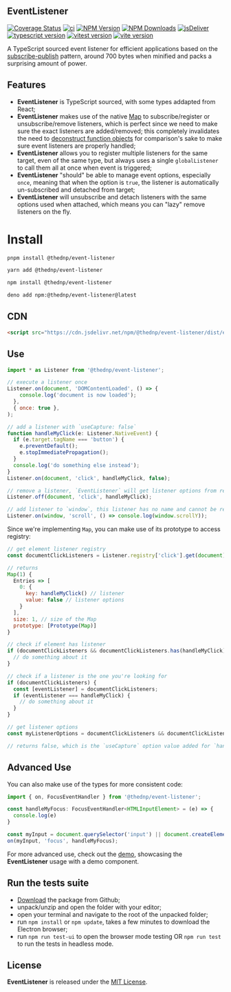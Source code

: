 ## EventListener

[![Coverage Status](https://coveralls.io/repos/github/thednp/event-listener/badge.svg)](https://coveralls.io/github/thednp/event-listener)
[![ci](https://github.com/thednp/event-listener/actions/workflows/ci.yml/badge.svg)](https://github.com/thednp/event-listener/actions/workflows/ci.yml)
[![NPM Version](https://img.shields.io/npm/v/@thednp/event-listener.svg)](https://www.npmjs.com/package/@thednp/event-listener)
[![NPM Downloads](https://img.shields.io/npm/dm/@thednp/event-listener.svg)](http://npm-stat.com/charts.html?package=@thednp/event-listener)
[![jsDeliver](https://img.shields.io/jsdelivr/npm/hw/@thednp/event-listener)](https://www.jsdelivr.com/package/npm/@thednp/event-listener)
[![typescript version](https://img.shields.io/badge/typescript-5.6.3-brightgreen)](https://www.typescriptlang.org/)
[![vitest version](https://img.shields.io/badge/vitest-2.1.5-brightgreen)](https://vitest.dev/)
[![vite version](https://img.shields.io/badge/vite-5.4.11-brightgreen)](https://github.com/vitejs)

A TypeScript sourced event listener for efficient applications based on the [subscribe-publish](https://hackernoon.com/do-you-still-register-window-event-listeners-in-each-component-react-in-example-31a4b1f6f1c8) pattern, around 700 bytes when minified and packs a surprising amount of power.

## Features

- **EventListener** is TypeScript sourced, with some types addapted from React;
- **EventListener** makes use of the native [Map](https://caniuse.com/mdn-javascript_builtins_map) to subscribe/register or unsubscribe/remove listeners, which is perfect since we need to make sure the exact listeners are added/removed; this completely invalidates the need to [deconstruct function objects](https://stackoverflow.com/questions/122102/what-is-the-most-efficient-way-to-deep-clone-an-object-in-javascript) for comparison's sake to make sure event listeners are properly handled;
- **EventListener** allows you to register multiple listeners for the same target, even of the same type, but always uses a single `globalListener` to call them all at once when event is triggered;
- **EventListener** "should" be able to manage event options, especially `once`, meaning that when the option is `true`, the listener is automatically un-subscribed and detached from target;
- **EventListener** will unsubscribe and detach listeners with the same options used when attached, which means you can "lazy" remove listeners on the fly.


# Install

```bash
pnpm install @thednp/event-listener
```

```bash
yarn add @thednp/event-listener
```

```bash
npm install @thednp/event-listener
```

```bash
deno add npm:@thednp/event-listener@latest
```


## CDN

```html
<script src="https://cdn.jsdelivr.net/npm/@thednp/event-listener/dist/event-listener.js"></script>
```

## Use

```js
import * as Listener from '@thednp/event-listener';

// execute a listener once
Listener.on(document, 'DOMContentLoaded', () => {
    console.log('document is now loaded');
  },
  { once: true },
);

// add a listener with `useCapture: false`
function handleMyClick(e: Listener.NativeEvent) {
  if (e.target.tagName === 'button') {
    e.preventDefault();
    e.stopImmediatePropagation();
  }
  console.log('do something else instead');
}
Listener.on(document, 'click', handleMyClick, false);

// remove a listener, `EventListener` will get listener options from registry
Listener.off(document, 'click', handleMyClick);

// add listener to `window`, this listener has no name and cannot be removed
Listener.on(window, 'scroll', () => console.log(window.scrollY));
```

Since we're implementing `Map`, you can make use of its prototype to access registry:

```js
// get element listener registry
const documentClickListeners = Listener.registry['click'].get(document);

// returns
Map(1) {
  Entries => [
    0: {
      key: handleMyClick() // listener
      value: false // listener options
    }
  ],
  size: 1, // size of the Map
  prototype: [Prototype(Map)]
}

// check if element has listener
if (documentClickListeners && documentClickListeners.has(handleMyClick)) {
  // do something about it
}

// check if a listener is the one you're looking for
if (documentClickListeners) {
  const [eventListener] = documentClickListeners;
  if (eventListener === handleMyClick) {
    // do something about it
  }
}

// get listener options
const myListenerOptions = documentClickListeners && documentClickListeners.get(handleMyClick);

// returns false, which is the `useCapture` option value added for `handleMyClick`
```

## Advanced Use

You can also make use of the types for more consistent code:

```ts
import { on, FocusEventHandler } from '@thednp/event-listener';

const handleMyFocus: FocusEventHandler<HTMLInputElement> = (e) => {
  console.log(e)
}

const myInput = document.querySelector('input') || document.createElement('input');
on(myInput, 'focus', handleMyFocus);
```

For more advanced use, check out the [demo](https://thednp.github.io/event-listener), showcasing the **EventListener** usage with a demo component.

## Run the tests suite

- [Download](https://github.com/thednp/event-listener/archive/refs/heads/master.zip) the package from Github;
- unpack/unzip and open the folder with your editor;
- open your terminal and navigate to the root of the unpacked folder;
- run `npm install` or `npm update`, takes a few minutes to download the Electron browser;
- run `npm run test-ui` to open the browser mode testing OR `npm run test` to run the tests in headless mode.

## License

**EventListener** is released under the [MIT License](https://github.com/thednp/event-listener/blob/main/LICENSE).
